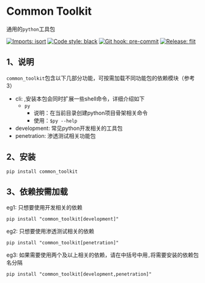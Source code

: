 # Common Toolkit
通用的`python`工具包

[![Imports: isort](https://img.shields.io/badge/%20imports-isort-%231674b1?style=flat&labelColor=ef8336)](https://pycqa.github.io/isort/)
[![Code style: black](https://img.shields.io/badge/code%20style-black-000000.svg)](https://github.com/psf/black)
[![Git hook: pre-commit](https://img.shields.io/badge/git%20hook-pre--commit-orange)](https://github.com/PyCQA/flake8)
[![Release: flit](https://img.shields.io/badge/release-flit-green)](https://github.com/pypa/flit)

## 1、说明
`common_toolkit`包含以下几部分功能，可按需加载不同功能包的依赖模块（参考3）

- cli: ,安装本包会同时扩展一些shell命令，详细介绍如下
    - `py`
        - 说明：在当前目录创建python项目骨架相关命令
        - 使用：`$py --help`
- development: 常见python开发相关的工具包
- penetration: 渗透测试相关功能包

## 2、安装
```shell script
pip install common_toolkit
```

## 3、依赖按需加载
eg1: 只想要使用开发相关的依赖
```shell script
pip install "common_toolkit[development]"
```
eg2: 只想要使用渗透测试相关的依赖
```shell script
pip install "common_toolkit[penetration]"
```
eg3: 如果需要使用两个及以上相关的依赖，请在中括号中用`,`将需要安装的依赖包名分隔
```shell script
pip install "common_toolkit[development,penetration]"
```
